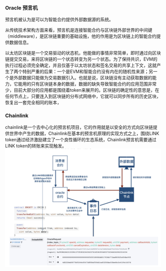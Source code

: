 ### Oracle 预言机

预言机被认为是可以为智能合约提供外部数据源的系统。

从传统技术架构方面来看，预言机是连接智能合约与区块链外部世界的中间键（middleware），是区块链重要的基础设施，他的作用是为区块链上的智能合约提供数据信息。

以太坊区块链是一个交易驱动的状态机，他能做的事情非常简单，即时通过向区块链提交交易，来将区块链的一个状态转变为另一个状态。为了保持共识，EVM的执行过程必须完全确定，并且仅基于以太坊状态和签名交易的共享上下文，这就产生了两个特别严重的后果：一个是EVM和智能合约没有内在的随机性来源；另一个是外部数据只能做为交易数据引入。也就是说，区块链没有主动获取数据的能力，它能用的只有区块链本身的数据，数据的缺失导致智能合约的应用范围非常少，目前大部分的应用都是围绕着token来展开的。区块链的确定性的意思是，在任何节点上，只要连入到区块链的分布式网络中，它就可以同步所有的历史区块，恢复出一套完全相同的账本，



### Chainlink

chainlink是一个去中心化的预言机项目，它的作用就是以安全的方式向区块链提供世界中产生的数据，Chainlink在基本的预言机原理的实现方式之上，围绕LINK token通过经济激励建立了一个良性循环的生态系统，Chainlink预言机需要通过LINK token的转账来实现触发。![chainlinkl流程图](./chainlink.jpg)
